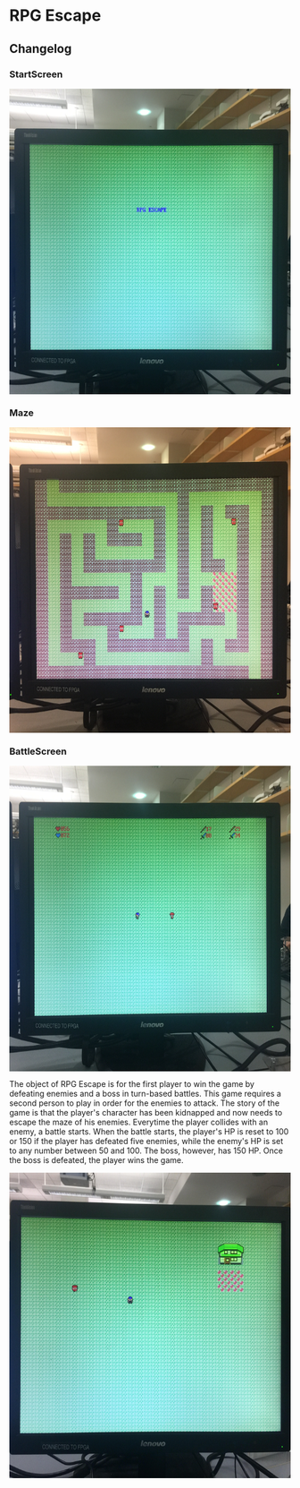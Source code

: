 # RPG Escape

## Changelog

### StartScreen
<img src="https://github.com/jhzhaofred/RPG_GAME_FPGA/blob/master/Demo/IMG_2955.JPG" width = "750" height = "546" alt="StartScreen" align=center /> 

### Maze
<img src="https://github.com/jhzhaofred/RPG_GAME_FPGA/blob/master/Demo/IMG_2954.JPG" width = "750" height = "546" alt="Maze" align=center /> 

### BattleScreen
<img src="https://github.com/jhzhaofred/RPG_GAME_FPGA/blob/master/Demo/IMG_2953.JPG" width = "750" height = "546" alt="BattleScreen" align=center /> 

The object of RPG Escape is for the first player to win the game by defeating enemies and a boss in turn-based battles. This game requires a second person to play in order for the enemies to attack.  The story of the game is that the player's character has been kidnapped and now needs to escape the maze of his enemies.  Everytime the player collides with an enemy, a battle starts.  When the battle starts, the player's HP is reset to 100 or 150 if the player has defeated five enemies, while the enemy's HP is set to any number between 50 and 100.  The boss, however, has 150 HP.  Once the boss is defeated, the player wins the game.

<img src="https://github.com/jhzhaofred/RPG_GAME_FPGA/blob/master/Demo/unnamed.jpg" width = "750" height = "546" alt="FirstVersion" align=center /> 
